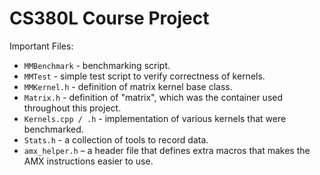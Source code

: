 # CS380L Course Project

Important Files:

- `MMBenchmark` - benchmarking script.
- `MMTest` - simple test script to verify correctness of kernels.
- `MMKernel.h` - definition of matrix kernel base class.
- `Matrix.h` - definition of "matrix", which was the container used throughout this project.
- `Kernels.cpp / .h` - implementation of various kernels that were benchmarked.
- `Stats.h` - a collection of tools to record data.
- `amx_helper.h` – a header file that defines extra macros that makes the AMX instructions easier to use.
